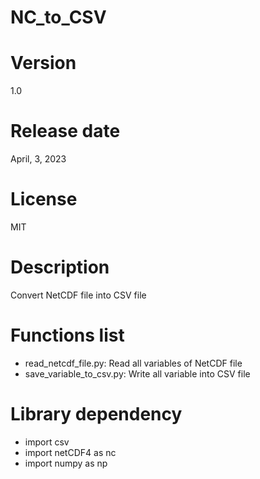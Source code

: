 # NC_to_CSV

# Version

1.0

# Release date

April, 3, 2023

# License

MIT

# Description

Convert NetCDF file into CSV file

# Functions list

- read_netcdf_file.py: Read all variables of NetCDF file
- save_variable_to_csv.py: Write all variable into CSV file

# Library dependency

- import csv
- import netCDF4 as nc
- import numpy as np
